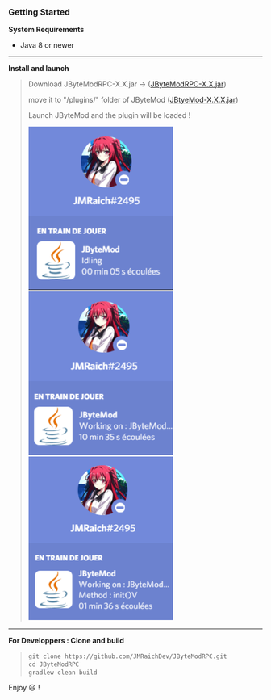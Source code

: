 ### Getting Started

**System Requirements**

* Java 8 or newer

---

**Install and launch**

> Download JByteModRPC-X.X.jar -> ([JByteModRPC-X.X.jar](https://github.com/JMRaichDev/JByteModRPC/releases))
> 
> move it to "/plugins/" folder of JByteMod ([JBtyeMod-X.X.X.jar](https://github.com/GraxCode/JByteMod-Beta/releases))
> 
> Launch JByteMod and the plugin will be loaded !
> 
>![ScreenShot-01](https://github.com/JMRaichDev/JByteModRPC/blob/master/readme-img/screenshot-01.png)
>![ScreenShot-02](https://github.com/JMRaichDev/JByteModRPC/blob/master/readme-img/screenshot-02.png)
>![ScreenShot-03](https://github.com/JMRaichDev/JByteModRPC/blob/master/readme-img/screenshot-03.png)
>

---

**For Developpers : Clone and build**
> ```console
> git clone https://github.com/JMRaichDev/JByteModRPC.git
> cd JByteModRPC
> gradlew clean build
> ```

Enjoy :smiley: !
